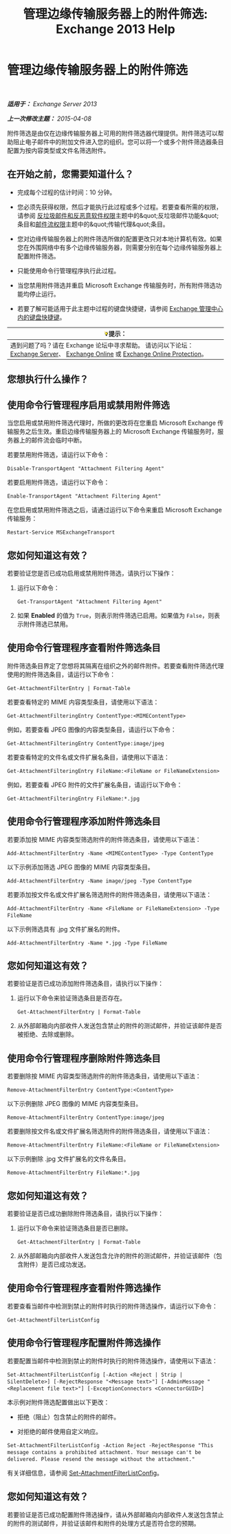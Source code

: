 ﻿---
title: '管理边缘传输服务器上的附件筛选: Exchange 2013 Help'
TOCTitle: 管理边缘传输服务器上的附件筛选
ms:assetid: 2ec91cc6-6ade-48ee-88bb-66153874393d
ms:mtpsurl: https://technet.microsoft.com/zh-cn/library/Aa997139(v=EXCHG.150)
ms:contentKeyID: 60829983
ms.date: 05/21/2018
mtps_version: v=EXCHG.150
ms.translationtype: MT
---

# 管理边缘传输服务器上的附件筛选

 

_**适用于：** Exchange Server 2013_

_**上一次修改主题：** 2015-04-08_

附件筛选是由仅在边缘传输服务器上可用的附件筛选器代理提供。附件筛选可以帮助阻止电子邮件中的附加文件进入您的组织。您可以将一个或多个附件筛选器条目配置为按内容类型或文件名筛选附件。

## 在开始之前，您需要知道什么？

  - 完成每个过程的估计时间：10 分钟。

  - 您必须先获得权限，然后才能执行此过程或多个过程。若要查看所需的权限，请参阅 [反垃圾邮件和反恶意软件权限](anti-spam-and-anti-malware-permissions-exchange-2013-help.md)主题中的\&quot;反垃圾邮件功能\&quot;条目和[邮件流权限](mail-flow-permissions-exchange-2013-help.md)主题中的\&quot;传输代理\&quot;条目。

  - 您对边缘传输服务器上的附件筛选所做的配置更改只对本地计算机有效。如果您在外围网络中有多个边缘传输服务器，则需要分别在每个边缘传输服务器上配置附件筛选。

  - 只能使用命令行管理程序执行此过程。

  - 当您禁用附件筛选并重启 Microsoft Exchange 传输服务时，所有附件筛选功能均停止运行。

  - 若要了解可能适用于此主题中过程的键盘快捷键，请参阅 [Exchange 管理中心内的键盘快捷键](keyboard-shortcuts-in-the-exchange-admin-center-exchange-online-protection-help.md)。

<table>
<thead>
<tr class="header">
<th><img src="images/Bb124558.tip(EXCHG.150).gif" title="提示" alt="提示" />提示：</th>
</tr>
</thead>
<tbody>
<tr class="odd">
<td>遇到问题了吗？请在 Exchange 论坛中寻求帮助。 请访问以下论坛：<a href="https://go.microsoft.com/fwlink/p/?linkid=60612">Exchange Server</a>、 <a href="https://go.microsoft.com/fwlink/p/?linkid=267542">Exchange Online</a> 或 <a href="https://go.microsoft.com/fwlink/p/?linkid=285351">Exchange Online Protection</a>。</td>
</tr>
</tbody>
</table>


## 您想执行什么操作？

## 使用命令行管理程序启用或禁用附件筛选

当您启用或禁用附件筛选代理时，所做的更改将在您重启 Microsoft Exchange 传输服务之后生效。重启边缘传输服务器上的 Microsoft Exchange 传输服务时，服务器上的邮件流会临时中断。

若要禁用附件筛选，请运行以下命令：

    Disable-TransportAgent "Attachment Filtering Agent"

若要启用附件筛选，请运行以下命令：

    Enable-TransportAgent "Attachment Filtering Agent"

在您启用或禁用附件筛选之后，请通过运行以下命令来重启 Microsoft Exchange 传输服务：

    Restart-Service MSExchangeTransport

## 您如何知道这有效？

若要验证您是否已成功启用或禁用附件筛选，请执行以下操作：

1.  运行以下命令：
    
        Get-TransportAgent "Attachment Filtering Agent"

2.  如果 **Enabled** 的值为 `True`，则表示附件筛选已启用。如果值为 `False`，则表示附件筛选已禁用。

## 使用命令行管理程序查看附件筛选条目

附件筛选条目界定了您想将其隔离在组织之外的邮件附件。若要查看附件筛选代理使用的附件筛选条目，请运行以下命令：

    Get-AttachmentFilterEntry | Format-Table

若要查看特定的 MIME 内容类型条目，请使用以下语法：

    Get-AttachmentFilteringEntry ContentType:<MIMEContentType>

例如，若要查看 JPEG 图像的内容类型条目，请运行以下命令：

    Get-AttachmentFilteringEntry ContentType:image/jpeg

若要查看特定的文件名或文件扩展名条目，请使用以下语法：

    Get-AttachmentFilteringEntry FileName:<FileName or FileNameExtension>

例如，若要查看 JPEG 附件的文件扩展名条目，请运行以下命令：

    Get-AttachmentFilteringEntry FileName:*.jpg

## 使用命令行管理程序添加附件筛选条目

若要添加按 MIME 内容类型筛选附件的附件筛选条目，请使用以下语法：

    Add-AttachmentFilterEntry -Name <MIMEContentType> -Type ContentType

以下示例添加筛选 JPEG 图像的 MIME 内容类型条目。

    Add-AttachmentFilterEntry -Name image/jpeg -Type ContentType

若要添加按文件名或文件扩展名筛选附件的附件筛选条目，请使用以下语法：

    Add-AttachmentFilterEntry -Name <FileName or FileNameExtension> -Type FileName

以下示例筛选具有 .jpg 文件扩展名的附件。

    Add-AttachmentFilterEntry -Name *.jpg -Type FileName

## 您如何知道这有效？

若要验证是否已成功添加附件筛选条目，请执行以下操作：

1.  运行以下命令来验证筛选条目是否存在。
    
        Get-AttachmentFilterEntry | Format-Table

2.  从外部邮箱向内部收件人发送包含禁止的附件的测试邮件，并验证该邮件是否被拒绝、去除或删除。

## 使用命令行管理程序删除附件筛选条目

若要删除按 MIME 内容类型筛选附件的附件筛选条目，请使用以下语法：

    Remove-AttachmentFilterEntry ContentType:<ContentType>

以下示例删除 JPEG 图像的 MIME 内容类型条目。

    Remove-AttachmentFilterEntry ContentType:image/jpeg

若要删除按文件名或文件扩展名筛选附件的附件筛选条目，请使用以下语法：

    Remove-AttachmentFilterEntry FileName:<FileName or FileNameExtension>

以下示例删除 .jpg 文件扩展名的文件名条目。

    Remove-AttachmentFilterEntry FileName:*.jpg

## 您如何知道这有效？

若要验证是否已成功删除附件筛选条目，请执行以下操作：

1.  运行以下命令来验证筛选条目是否已删除。
    
        Get-AttachmentFilterEntry | Format-Table

2.  从外部邮箱向内部收件人发送包含允许的附件的测试邮件，并验证该邮件（包含附件）是否已成功发送。

## 使用命令行管理程序查看附件筛选操作

若要查看当邮件中检测到禁止的附件时执行的附件筛选操作，请运行以下命令：

    Get-AttachmentFilterListConfig

## 使用命令行管理程序配置附件筛选操作

若要配置当邮件中检测到禁止的附件时执行的附件筛选操作，请使用以下语法：

    Set-AttachmentFilterListConfig [-Action <Reject | Strip | SilentDelete>] [-RejectResponse "<Message text>"] [-AdminMessage "<Replacement file text>"] [-ExceptionConnectors <ConnectorGUID>]

本示例对附件筛选配置做出以下更改：

  - 拒绝（阻止）包含禁止的附件的邮件。

  - 对拒绝的邮件使用自定义响应。

<!-- end list -->

    Set-AttachmentFilterListConfig -Action Reject -RejectResponse "This message contains a prohibited attachment. Your message can't be delivered. Please resend the message without the attachment."

有关详细信息，请参阅 [Set-AttachmentFilterListConfig](https://technet.microsoft.com/zh-cn/library/bb123483\(v=exchg.150\))。

## 您如何知道这有效？

若要验证是否已成功配置附件筛选操作，请从外部邮箱向内部收件人发送包含禁止的附件的测试邮件，并验证该邮件和附件的处理方式是否符合您的预期。

